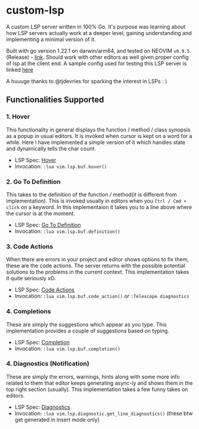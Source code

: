 # custom-lsp
A custom LSP server written in 100% Go. It's purpose was learning about how LSP
servers actually work at a deeper level, gaining understanding and implementing
a minimal version of it.

Built with go version 1.22.1 on darwin/arm64, and tested on NEOVIM `v0.9.5`
(Release) - [link](https://github.com/neovim/neovim/releases/tag/v0.9.5). Should
work with other editors as well given proper config of lsp at the client end.
A sample config used for testing this LSP server is linked [here](https://github.com/ayush-oyorooms/.dotfiles/blob/5a7ab2ba1c965cc1bc91de9a646a8a82d68976d1/nvim/.config/nvim/after/plugin/custom_lsp_server_test.lua)

A huuuge thanks to @tjdevries for sparking the interest in LSPs : )

## Functionalities Supported
### 1. Hover
This functionality in general displays the function / method / class synopsis as
a popup in usual editors. It is invoked when cursor is kept on a word for a
while. Here I have implemented a simple version of it which handles state and
dynamically tells the char count.

* LSP Spec: [Hover](https://microsoft.github.io/language-server-protocol/specifications/lsp/3.17/specification/#textDocument_hover)
* Invocation: `:lua vim.lsp.buf.hover()`

### 2. Go To Definition
This takes to the definition of the function / method(it is different from
implementation). This is invoked usually in editors when you 
`Ctrl / Cmd + click` on a keyword. In this implementaion it takes you to a line
above where the cursor is at the moment.

* LSP Spec: [Go To Definition](https://microsoft.github.io/language-server-protocol/specifications/lsp/3.17/specification/#textDocument_definition)
* Invocation: `:lua vim.lsp.buf.definition()`

### 3. Code Actions
When there are errors in your project and editor shows options to fix them,
these are the code actions. The server returns with the possible potential
solutions to the problems in the current context. This implementation takes it 
quite seriously xD.

* LSP Spec: [Code Actions](https://microsoft.github.io/language-server-protocol/specifications/lsp/3.17/specification/#textDocument_codeAction)
* Invocation: `:lua vim.lsp.buf.code_action()` _or_ `:Telescope diagnostics`

### 4. Completions
These are simply the suggestions which appear as you type. This implementation
provides a couple of suggestions based on typing.

* LSP Spec: [Completion](https://microsoft.github.io/language-server-protocol/specifications/lsp/3.17/specification/#textDocument_completion)
* Invocation: `:lua vim.lsp.buf.completion()`

### 4. Diagnostics (Notification)
These are simply the errors, warnings, hints along with some more info related
to them that editor keeps generating async-ly and shows them in the top right
section (usually). This implementation takes a few funny takes on editors.

* LSP Spec: [Diagnostics](https://microsoft.github.io/language-server-protocol/specifications/lsp/3.17/specification/#textDocument_publishDiagnostics)
* Invocation: `:lua vim.lsp.diagnostic.get_line_diagnostics()`  (these btw get generated in insert mode only)
